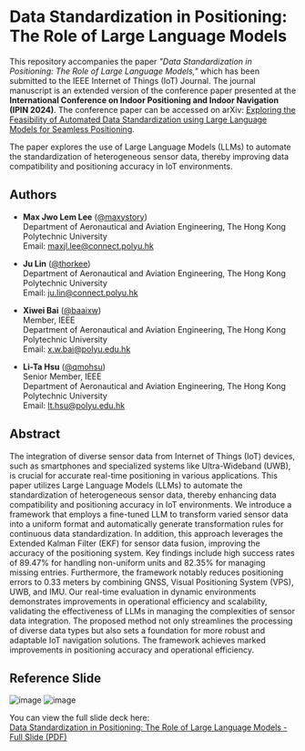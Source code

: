# Data Standardization in Positioning: The Role of Large Language Models

This repository accompanies the paper *"Data Standardization in Positioning: The Role of Large Language Models,"* which has been submitted to the IEEE Internet of Things (IoT) Journal. The journal manuscript is an extended version of the conference paper presented at the **International Conference on Indoor Positioning and Indoor Navigation (IPIN 2024)**. The conference paper can be accessed on arXiv: [Exploring the Feasibility of Automated Data Standardization using Large Language Models for Seamless Positioning](https://arxiv.org/abs/2408.12080).

The paper explores the use of Large Language Models (LLMs) to automate the standardization of heterogeneous sensor data, thereby improving data compatibility and positioning accuracy in IoT environments.

## Authors

- **Max Jwo Lem Lee** ([@maxystory](https://github.com/maxystory))  
  Department of Aeronautical and Aviation Engineering, The Hong Kong Polytechnic University  
  Email: [maxjl.lee@connect.polyu.hk](mailto:maxjl.lee@connect.polyu.hk)

- **Ju Lin** ([@thorkee](https://github.com/thorkee))  
  Department of Aeronautical and Aviation Engineering, The Hong Kong Polytechnic University  
  Email: [ju.lin@connect.polyu.hk](mailto:ju.lin@connect.polyu.hk)

- **Xiwei Bai** ([@baaixw](https://github.com/baaixw))  
  Member, IEEE  
  Department of Aeronautical and Aviation Engineering, The Hong Kong Polytechnic University  
  Email: [x.w.bai@polyu.edu.hk](mailto:x.w.bai@polyu.edu.hk)

- **Li-Ta Hsu** ([@qmohsu](https://github.com/qmohsu))  
  Senior Member, IEEE  
  Department of Aeronautical and Aviation Engineering, The Hong Kong Polytechnic University  
  Email: [lt.hsu@polyu.edu.hk](mailto:lt.hsu@polyu.edu.hk)

## Abstract

The integration of diverse sensor data from Internet of Things (IoT) devices, such as smartphones and specialized systems like Ultra-Wideband (UWB), is crucial for accurate real-time positioning in various applications. This paper utilizes Large Language Models (LLMs) to automate the standardization of heterogeneous sensor data, thereby enhancing data compatibility and positioning accuracy in IoT environments. We introduce a framework that employs a fine-tuned LLM to transform varied sensor data into a uniform format and automatically generate transformation rules for continuous data standardization. In addition, this approach leverages the Extended Kalman Filter (EKF) for sensor data fusion, improving the accuracy of the positioning system. Key findings include high success rates of 89.47% for handling non-uniform units and 82.35% for managing missing entries. Furthermore, the framework notably reduces positioning errors to 0.33 meters by combining GNSS, Visual Positioning System (VPS), UWB, and IMU. Our real-time evaluation in dynamic environments demonstrates improvements in operational efficiency and scalability, validating the effectiveness of LLMs in managing the complexities of sensor data integration. The proposed method not only streamlines the processing of diverse data types but also sets a foundation for more robust and adaptable IoT navigation solutions. The framework achieves marked improvements in positioning accuracy and operational efficiency.

## Reference Slide

![image](https://github.com/user-attachments/assets/24311f4e-27de-4f1c-98ab-e0566e45a47a)
![image](https://github.com/user-attachments/assets/5b5049e9-1192-4a8c-bdfa-619cafea7aea)


You can view the full slide deck here:  
[Data Standardization in Positioning: The Role of Large Language Models - Full Slide (PDF)](./Reference%20Slide_Data%20Standardization%20in%20Positioning%20The%20Role%20of%20Large%20Language%20Models.pdf)
